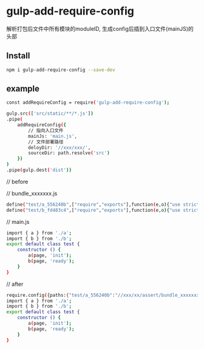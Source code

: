 # gulp-add-require-config
解析打包后文件中所有模块的moduleID, 生成config后插到入口文件(mainJS)的头部

## Install

```bash
npm i gulp-add-require-config --save-dev
```

## example
```bash
const addRequireConfig = require('gulp-add-require-config');

gulp.src(['src/static/**/*.js'])
.pipe(
    addRequireConfig({
        // 指向入口文件
        mainJs: 'main.js',
        // 文件部署路径
        deloyDir: '//xxx/xxx/',
        sourceDir: path.resolve('src')
    })
)
.pipe(gulp.dest('dist'))
```
// before 

// bundle_xxxxxxx.js
```bash
define("test/a_556240b",["require","exports"],function(e,o){"use strict";Object.defineProperty(o,"__esModule",{value:!0}),o.init=function(e){console.log(e,"执行了")}});
define("test/b_fd483c4",["require","exports"],function(e,o){"use strict";Object.defineProperty(o,"__esModule",{value:!0}),o.b=function(e){console.log(e,"执行了")}});
```
// main.js
```bash
import { a } from './a';
import { b } from './b';
export default class test {
    constructor () {
        a(page, 'init');
        b(page, 'ready'); 
    }
}
```

// after
```bash
require.config({paths:{"test/a_556240b":"//xxx/xx/assert/bundle_xxxxxxx","test/b_fd483c4":"//xxx/xx/assert/bundle_xxxxxxx"}});
import { a } from './a';
import { b } from './b';
export default class test {
    constructor () {
        a(page, 'init');
        b(page, 'ready'); 
    }
}
```
